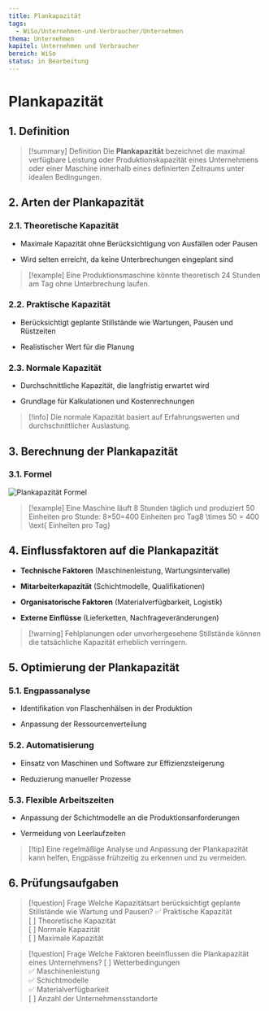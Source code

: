 ```yaml
---
title: Plankapazität
tags:
  - WiSo/Unternehmen-und-Verbraucher/Unternehmen
thema: Unternehmen
kapitel: Unternehmen und Verbraucher
bereich: WiSo
status: in Bearbeitung
---
```

# Plankapazität

## 1. Definition

> [!summary] Definition 
> Die **Plankapazität** bezeichnet die maximal verfügbare Leistung oder Produktionskapazität eines Unternehmens oder einer Maschine innerhalb eines definierten Zeitraums unter idealen Bedingungen.

## 2. Arten der Plankapazität

### 2.1. Theoretische Kapazität

- Maximale Kapazität ohne Berücksichtigung von Ausfällen oder Pausen
    
- Wird selten erreicht, da keine Unterbrechungen eingeplant sind
    

> [!example] Eine Produktionsmaschine könnte theoretisch 24 Stunden am Tag ohne Unterbrechung laufen.

### 2.2. Praktische Kapazität

- Berücksichtigt geplante Stillstände wie Wartungen, Pausen und Rüstzeiten
    
- Realistischer Wert für die Planung
    

### 2.3. Normale Kapazität

- Durchschnittliche Kapazität, die langfristig erwartet wird
    
- Grundlage für Kalkulationen und Kostenrechnungen
    

> [!info] Die normale Kapazität basiert auf Erfahrungswerten und durchschnittlicher Auslastung.

## 3. Berechnung der Plankapazität

### 3.1. Formel

![Plankapazität Formel](https://s3.eu-central-1.amazonaws.com/studysmarter-mediafiles/media/10770260/flashcard_images/image_xNAKDXe.png?X-Amz-Algorithm=AWS4-HMAC-SHA256&X-Amz-Credential=AKIA4OLDUDE42UZHAIET%2F20250402%2Feu-central-1%2Fs3%2Faws4_request&X-Amz-Date=20250402T062829Z&X-Amz-Expires=604800&X-Amz-SignedHeaders=host&X-Amz-Signature=6869e7a2bb3b553f41e88292ee72c101dbb8659c32881250a5ec2bd86e805497)

> [!example] Eine Maschine läuft 8 Stunden täglich und produziert 50 Einheiten pro Stunde: 8×50=400 Einheiten pro Tag8 \times 50 = 400 \text{ Einheiten pro Tag}

## 4. Einflussfaktoren auf die Plankapazität

- **Technische Faktoren** (Maschinenleistung, Wartungsintervalle)
    
- **Mitarbeiterkapazität** (Schichtmodelle, Qualifikationen)
    
- **Organisatorische Faktoren** (Materialverfügbarkeit, Logistik)
    
- **Externe Einflüsse** (Lieferketten, Nachfrageveränderungen)
    

> [!warning] Fehlplanungen oder unvorhergesehene Stillstände können die tatsächliche Kapazität erheblich verringern.

## 5. Optimierung der Plankapazität

### 5.1. Engpassanalyse

- Identifikation von Flaschenhälsen in der Produktion
    
- Anpassung der Ressourcenverteilung
    

### 5.2. Automatisierung

- Einsatz von Maschinen und Software zur Effizienzsteigerung
    
- Reduzierung manueller Prozesse
    

### 5.3. Flexible Arbeitszeiten

- Anpassung der Schichtmodelle an die Produktionsanforderungen
    
- Vermeidung von Leerlaufzeiten
    

> [!tip] Eine regelmäßige Analyse und Anpassung der Plankapazität kann helfen, Engpässe frühzeitig zu erkennen und zu vermeiden.

## 6. Prüfungsaufgaben

> [!question] Frage Welche Kapazitätsart berücksichtigt geplante Stillstände wie Wartung und Pausen? ✅ Praktische Kapazität  
> [ ] Theoretische Kapazität  
> [ ] Normale Kapazität  
> [ ] Maximale Kapazität

> [!question] Frage Welche Faktoren beeinflussen die Plankapazität eines Unternehmens? [ ] Wetterbedingungen  
> ✅ Maschinenleistung  
> ✅ Schichtmodelle  
> ✅ Materialverfügbarkeit  
> [ ] Anzahl der Unternehmensstandorte




